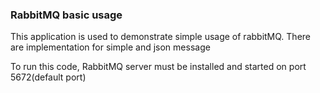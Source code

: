 ### RabbitMQ basic usage
This application is used to demonstrate simple usage of rabbitMQ.
There are implementation for simple and json message

To run this code, RabbitMQ server must be installed 
and started on port 5672(default port)
